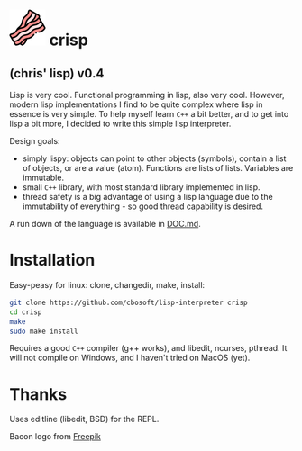# ![icon](https://raw.githubusercontent.com/cbosoft/lisp-interpreter/master/assets/logo.png) crisp

## (chris' lisp) v0.4

Lisp is very cool. Functional programming in lisp, also very cool. However,
modern lisp implementations I find to be quite complex where lisp in essence is
very simple. To help myself learn `C++` a bit better, and to get into lisp a bit
more, I decided to write this simple lisp interpreter.

Design goals:
  - simply lispy: objects can point to other objects (symbols), contain a list
    of objects, or are a value (atom). Functions are lists of lists. Variables
    are immutable.
  - small `C++` library, with most standard library implemented in lisp.
  - thread safety is a big advantage of using a lisp language due to the
    immutability of everything - so good thread capability is desired.

A run down of the language is available in [DOC.md](DOC.md).


# Installation

Easy-peasy for linux: clone, changedir, make, install:
```bash
git clone https://github.com/cbosoft/lisp-interpreter crisp
cd crisp
make
sudo make install
```
Requires a good `C++` compiler (g++ works), and libedit, ncurses, pthread. It
will not compile on Windows, and I haven't tried on MacOS (yet).


# Thanks

Uses editline (libedit, BSD) for the REPL.

Bacon logo from [Freepik](https://www.flaticon.com/authors/freepik)

